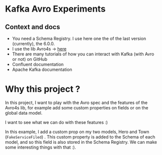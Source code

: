 # Kafka Avro Experiments

## Context and docs 
 
- You need a Schema Registry. I use here one the of the last version (currently), the 6.0.0. 
- I use the lib Avro4s -> [here](https://github.com/sksamuel/avro4s)
- There are many tutorials of how you can interact with Kafka (with Avro or not)  on GitHub
- Confluent documentation 
- Apache Kafka documentation 

# Why this project ? 
In this project, I want to play with the Avro spec and the features of the Avro4s lib, for example add some custom 
properties on fields or on the global data model. 

I want to see what we can do with these features :) 

In this example, I add a custom prop on my two models, Hero and Town (`FakeServiceFiled`) . This custom property is added 
to the Schema of each model, and so this field is also stored in the Schema Registry. 
We can make some interesting things with that :). 